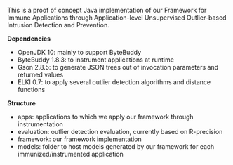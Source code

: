 This is a proof of concept Java implementation of our Framework for Immune Applications through Application-level Unsupervised Outlier-based Intrusion Detection and Prevention.

**Dependencies**
- OpenJDK 10: mainly to support ByteBuddy
- ByteBuddy 1.8.3: to instrument applications at runtime 
- Gson 2.8.5: to generate JSON trees out of invocation parameters and returned values
- ELKI 0.7: to apply several outlier detection algorithms and distance functions

**Structure**
- apps: applications to which we apply our framework through instrumentation
- evaluation: outlier detection evaluation, currently based on R-precision
- framework: our framework implementation
- models: folder to host models generated by our framework for each immunized/instrumented application
